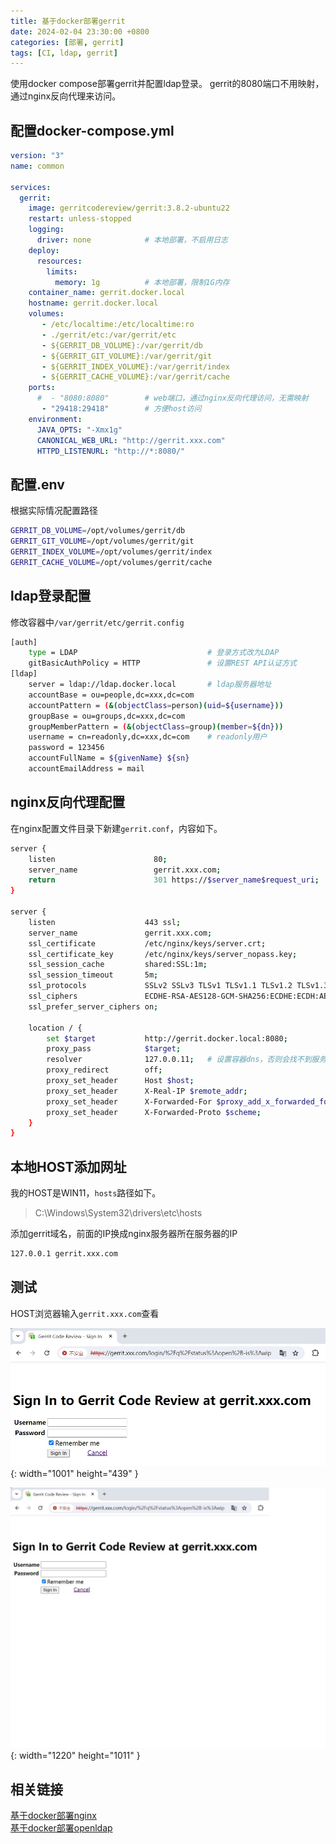 ```yaml
---
title: 基于docker部署gerrit
date: 2024-02-04 23:30:00 +0800
categories: [部署, gerrit]
tags: [CI, ldap, gerrit]
---
```

使用docker compose部署gerrit并配置ldap登录。
gerrit的8080端口不用映射，通过nginx反向代理来访问。
## 配置docker-compose.yml
```yaml
version: "3"
name: common

services:
  gerrit:
    image: gerritcodereview/gerrit:3.8.2-ubuntu22
    restart: unless-stopped
    logging:
      driver: none            # 本地部署，不启用日志
    deploy:
      resources:
        limits:
          memory: 1g          # 本地部署，限制1G内存
    container_name: gerrit.docker.local
    hostname: gerrit.docker.local
    volumes:
       - /etc/localtime:/etc/localtime:ro
       - ./gerrit/etc:/var/gerrit/etc
       - ${GERRIT_DB_VOLUME}:/var/gerrit/db
       - ${GERRIT_GIT_VOLUME}:/var/gerrit/git
       - ${GERRIT_INDEX_VOLUME}:/var/gerrit/index
       - ${GERRIT_CACHE_VOLUME}:/var/gerrit/cache
    ports:
      #  - "8080:8080"        # web端口，通过nginx反向代理访问，无需映射
       - "29418:29418"        # 方便host访问
    environment:
      JAVA_OPTS: "-Xmx1g"
      CANONICAL_WEB_URL: "http://gerrit.xxx.com"
      HTTPD_LISTENURL: "http://*:8080/"
```
## 配置.env
根据实际情况配置路径
```sh
GERRIT_DB_VOLUME=/opt/volumes/gerrit/db
GERRIT_GIT_VOLUME=/opt/volumes/gerrit/git
GERRIT_INDEX_VOLUME=/opt/volumes/gerrit/index
GERRIT_CACHE_VOLUME=/opt/volumes/gerrit/cache
```
## ldap登录配置
修改容器中`/var/gerrit/etc/gerrit.config`
```sh
[auth]
	type = LDAP                             # 登录方式改为LDAP
	gitBasicAuthPolicy = HTTP               # 设置REST API认证方式
[ldap]
	server = ldap://ldap.docker.local       # ldap服务器地址
	accountBase = ou=people,dc=xxx,dc=com
	accountPattern = (&(objectClass=person)(uid=${username}))
	groupBase = ou=groups,dc=xxx,dc=com
	groupMemberPattern = (&(objectClass=group)(member=${dn}))
	username = cn=readonly,dc=xxx,dc=com    # readonly用户
	password = 123456
	accountFullName = ${givenName} ${sn}
	accountEmailAddress = mail
```
## nginx反向代理配置
在nginx配置文件目录下新建`gerrit.conf`，内容如下。
```sh
server {
    listen                      80;
    server_name                 gerrit.xxx.com;
    return                      301 https://$server_name$request_uri;
}

server {
    listen                    443 ssl;
    server_name               gerrit.xxx.com;
    ssl_certificate           /etc/nginx/keys/server.crt;
    ssl_certificate_key       /etc/nginx/keys/server_nopass.key;
    ssl_session_cache         shared:SSL:1m;
    ssl_session_timeout       5m;
    ssl_protocols             SSLv2 SSLv3 TLSv1 TLSv1.1 TLSv1.2 TLSv1.3;
    ssl_ciphers               ECDHE-RSA-AES128-GCM-SHA256:ECDHE:ECDH:AES:HIGH:!NULL:!aNULL:!MD5:!ADH:!RC4;
    ssl_prefer_server_ciphers on;

    location / {
        set $target           http://gerrit.docker.local:8080;
        proxy_pass            $target;
        resolver              127.0.0.11;   # 设置容器dns，否则会找不到服务器
        proxy_redirect        off; 
        proxy_set_header      Host $host; 
        proxy_set_header      X-Real-IP $remote_addr; 
        proxy_set_header      X-Forwarded-For $proxy_add_x_forwarded_for;
        proxy_set_header      X-Forwarded-Proto $scheme;
    }
}
```
## 本地HOST添加网址
我的HOST是WIN11，`hosts`路径如下。
> C:\Windows\System32\drivers\etc\hosts

添加gerrit域名，前面的IP换成nginx服务器所在服务器的IP
```sh
127.0.0.1 gerrit.xxx.com
```
## 测试
HOST浏览器输入`gerrit.xxx.com`查看

![Desktop View](/static/images/202402/20240204_01.jpg){: width="1001" height="439" }

![Desktop View](/static/images/202402/20240204_02.jpg){: width="1220" height="1011" }

## 相关链接
[基于docker部署nginx](/posts/基于docker部署nginx/)  
[基于docker部署openldap](/posts/基于docker部署openldap/)  